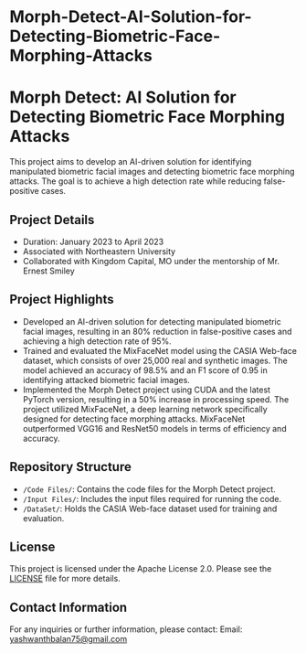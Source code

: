 # Morph-Detect-AI-Solution-for-Detecting-Biometric-Face-Morphing-Attacks

# Morph Detect: AI Solution for Detecting Biometric Face Morphing Attacks

This project aims to develop an AI-driven solution for identifying manipulated biometric facial images and detecting biometric face morphing attacks. The goal is to achieve a high detection rate while reducing false-positive cases.

## Project Details

- Duration: January 2023 to April 2023
- Associated with Northeastern University
- Collaborated with Kingdom Capital, MO under the mentorship of Mr. Ernest Smiley

## Project Highlights

- Developed an AI-driven solution for detecting manipulated biometric facial images, resulting in an 80% reduction in false-positive cases and achieving a high detection rate of 95%.
- Trained and evaluated the MixFaceNet model using the CASIA Web-face dataset, which consists of over 25,000 real and synthetic images. The model achieved an accuracy of 98.5% and an F1 score of 0.95 in identifying attacked biometric facial images.
- Implemented the Morph Detect project using CUDA and the latest PyTorch version, resulting in a 50% increase in processing speed. The project utilized MixFaceNet, a deep learning network specifically designed for detecting face morphing attacks. MixFaceNet outperformed VGG16 and ResNet50 models in terms of efficiency and accuracy.

## Repository Structure

- `/Code Files/`: Contains the code files for the Morph Detect project.
- `/Input Files/`: Includes the input files required for running the code.
- `/DataSet/`: Holds the CASIA Web-face dataset used for training and evaluation.

## License

This project is licensed under the Apache License 2.0. Please see the [LICENSE](LICENSE) file for more details.

## Contact Information

For any inquiries or further information, please contact:
Email: yashwanthbalan75@gmail.com
